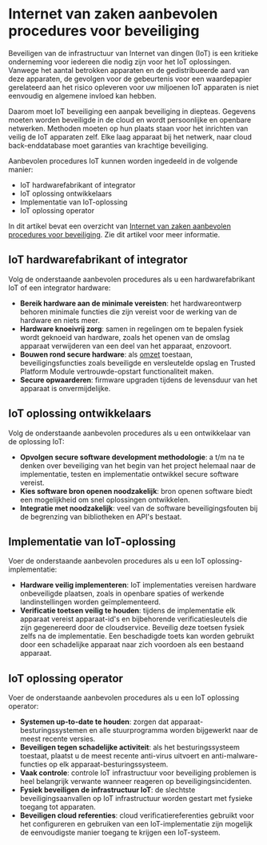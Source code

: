 <properties
   pageTitle="Internet van zaken aanbevolen procedures voor beveiliging | Microsoft Azure"
   description="Het artikel vindt u een curated lijst van Microsoft Internet van zaken beveiliging aanbevolen procedures en algemene aanbevelingen."
   services="security"
   documentationCenter="na"
   authors="TomShinder"
   manager="StevenPo"
   editor="TomSh"/>

<tags
   ms.service="security"
   ms.devlang="na"
   ms.topic="article"
   ms.tgt_pltfrm="na"
   ms.workload="na"
   ms.date="10/25/2016"
   ms.author="yurid"/>

# <a name="internet-of-things-security-best-practices"></a>Internet van zaken aanbevolen procedures voor beveiliging

Beveiligen van de infrastructuur van Internet van dingen (IoT) is een kritieke onderneming voor iedereen die nodig zijn voor het IoT oplossingen. Vanwege het aantal betrokken apparaten en de gedistribueerde aard van deze apparaten, de gevolgen voor de gebeurtenis voor een waardepapier gerelateerd aan het risico opleveren voor uw miljoenen IoT apparaten is niet eenvoudig en algemene invloed kan hebben.

Daarom moet IoT beveiliging een aanpak beveiliging in diepteas. Gegevens moeten worden beveiligde in de cloud en wordt persoonlijke en openbare netwerken. Methoden moeten op hun plaats staan voor het inrichten van veilig de IoT apparaten zelf. Elke laag apparaat bij het netwerk, naar cloud back-enddatabase moet garanties van krachtige beveiliging.

Aanbevolen procedures IoT kunnen worden ingedeeld in de volgende manier:

- IoT hardwarefabrikant of integrator
- IoT oplossing ontwikkelaars
- Implementatie van IoT-oplossing
- IoT oplossing operator

In dit artikel bevat een overzicht van [Internet van zaken aanbevolen procedures voor beveiliging](../iot-suite/iot-security-best-practices.md). Zie dit artikel voor meer informatie.

## <a name="iot-hardware-manufacturer-or-integrator"></a>IoT hardwarefabrikant of integrator

Volg de onderstaande aanbevolen procedures als u een hardwarefabrikant IoT of een integrator hardware:

- **Bereik hardware aan de minimale vereisten**: het hardwareontwerp behoren minimale functies die zijn vereist voor de werking van de hardware en niets meer. 
- **Hardware knoeivrij zorg**: samen in regelingen om te bepalen fysiek wordt geknoeid van hardware, zoals het openen van de omslag apparaat verwijderen van een deel van het apparaat, enzovoort. 
- **Bouwen rond secure hardware**: als [omzet](https://en.wikipedia.org/wiki/Cost_of_goods_sold) toestaan, beveiligingsfuncties zoals beveiligde en versleutelde opslag en Trusted Platform Module vertrouwde-opstart functionaliteit maken.
- **Secure opwaarderen**: firmware upgraden tijdens de levensduur van het apparaat is onvermijdelijke.

## <a name="iot-solution-developer"></a>IoT oplossing ontwikkelaars

Volg de onderstaande aanbevolen procedures als u een ontwikkelaar van de oplossing IoT:

- **Opvolgen secure software development methodologie**: a t/m na te denken over beveiliging van het begin van het project helemaal naar de implementatie, testen en implementatie ontwikkel secure software vereist.
- **Kies software bron openen noodzakelijk**: bron openen software biedt een mogelijkheid om snel oplossingen ontwikkelen.
- **Integratie met noodzakelijk**: veel van de software beveiligingsfouten bij de begrenzing van bibliotheken en API's bestaat. 

## <a name="iot-solution-deployer"></a>Implementatie van IoT-oplossing

Voer de onderstaande aanbevolen procedures als u een IoT oplossing-implementatie:

- **Hardware veilig implementeren**: IoT implementaties vereisen hardware onbeveiligde plaatsen, zoals in openbare spaties of werkende landinstellingen worden geïmplementeerd.
- **Verificatie toetsen veilig te houden**: tijdens de implementatie elk apparaat vereist apparaat-id's en bijbehorende verificatiesleutels die zijn gegenereerd door de cloudservice. Beveilig deze toetsen fysiek zelfs na de implementatie. Een beschadigde toets kan worden gebruikt door een schadelijke apparaat naar zich voordoen als een bestaand apparaat.

## <a name="iot-solution-operator"></a>IoT oplossing operator

Voer de onderstaande aanbevolen procedures als u een IoT oplossing operator:

- **Systemen up-to-date te houden**: zorgen dat apparaat-besturingssystemen en alle stuurprogramma worden bijgewerkt naar de meest recente versies. 
- **Beveiligen tegen schadelijke activiteit**: als het besturingssysteem toestaat, plaatst u de meest recente anti-virus uitvoert en anti-malware-functies op elk apparaat-besturingssysteem. 
- **Vaak controle**: controle IoT infrastructuur voor beveiliging problemen is heel belangrijk verwante wanneer reageren op beveiligingsincidenten.
- **Fysiek beveiligen de infrastructuur IoT**: de slechtste beveiligingsaanvallen op IoT infrastructuur worden gestart met fysieke toegang tot apparaten.
- **Beveiligen cloud referenties**: cloud verificatiereferenties gebruikt voor het configureren en gebruiken van een IoT-implementatie zijn mogelijk de eenvoudigste manier toegang te krijgen een IoT-systeem. 
